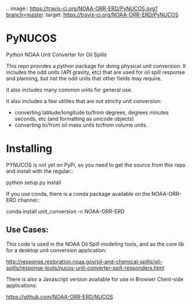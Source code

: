 .. image:: https://travis-ci.org/NOAA-ORR-ERD/PyNUCOS.svg?branch=master
    :target: https://travis-ci.org/NOAA-ORR-ERD/PyNUCOS

PyNUCOS
=======

Python NOAA Unit Converter for Oil Spills

This repo provides a python package for doing physical unit conversion. It includes the odd units (API gravity, etc) that are used for oil spill response and planning, but not the odd units that other fields may require.

It also includes many common units for general use.

It also includes a few utilites that are not strictly unit conversion:
  - converting latitude/longitude to/from degrees, degrees minutes seconds, etc (and formatting as unicode objects)
  - converting to/from oil mass units to/from volume units.

Installing
==========

PYNUCOS is not yet on PyPi, so you need to get the source from this repo and install with the regular::

  python setup.py install

If you use conda, there is a conda package available on the NOAA-ORR-ERD channel::


  conda install unit_conversion -c NOAA-ORR-ERD


Use Cases:
-----------

This code is used in the NOAA Oil Spill modeling tools, and as the core lib for a desktop unit conversion application:

http://response.restoration.noaa.gov/oil-and-chemical-spills/oil-spills/response-tools/nucos-unit-converter-spill-responders.html

There is also a Javascript version available for use in Browser Client-side applications:

https://github.com/NOAA-ORR-ERD/NUCOS



